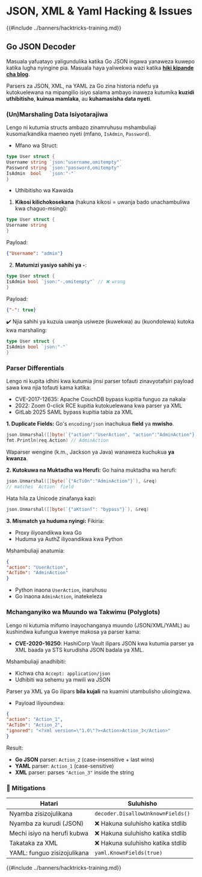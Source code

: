 # JSON, XML & Yaml Hacking & Issues

{{#include ../banners/hacktricks-training.md}}

## Go JSON Decoder

Masuala yafuatayo yaligundulika katika Go JSON ingawa yanaweza kuwepo katika lugha nyingine pia. Masuala haya yaliwekwa wazi katika [**hiki kipande cha blog**](https://blog.trailofbits.com/2025/06/17/unexpected-security-footguns-in-gos-parsers/).

Parsers za JSON, XML, na YAML za Go zina historia ndefu ya kutokuelewana na mipangilio isiyo salama ambayo inaweza kutumika **kuzidi uthibitisho**, **kuinua mamlaka**, au **kuhamasisha data nyeti**.


### (Un)Marshaling Data Isiyotarajiwa

Lengo ni kutumia structs ambazo zinamruhusu mshambuliaji kusoma/kandika maeneo nyeti (mfano, `IsAdmin`, `Password`).

- Mfano wa Struct:
```go
type User struct {
Username string `json:"username,omitempty"`
Password string `json:"password,omitempty"`
IsAdmin  bool   `json:"-"`
}
```
- Uthibitisho wa Kawaida

1. **Kikosi kilichokosekana** (hakuna kikosi = uwanja bado unachambuliwa kwa chaguo-msingi):
```go
type User struct {
Username string
}
```
Payload:
```json
{"Username": "admin"}
```
2. **Matumizi yasiyo sahihi ya `-`**:
```go
type User struct {
IsAdmin bool `json:"-,omitempty"` // ❌ wrong
}
```
Payload:
```json
{"-": true}
```
✔️ Njia sahihi ya kuzuia uwanja usiweze (kuwekwa) au (kuondolewa) kutoka kwa marshaling:
```go
type User struct {
IsAdmin bool `json:"-"`
}
```
### Parser Differentials

Lengo ni kupita idhini kwa kutumia jinsi parser tofauti zinavyotafsiri payload sawa kwa njia tofauti kama katika:
- CVE-2017-12635: Apache CouchDB bypass kupitia funguo za nakala
- 2022: Zoom 0-click RCE kupitia kutokuelewana kwa parser ya XML
- GitLab 2025 SAML bypass kupitia tabia za XML

**1. Duplicate Fields:**
Go's `encoding/json` inachukua **field** ya **mwisho**.
```go
json.Unmarshal([]byte(`{"action":"UserAction", "action":"AdminAction"}`), &req)
fmt.Println(req.Action) // AdminAction
```
Waparser wengine (k.m., Jackson ya Java) wanaweza kuchukua **ya kwanza**.

**2. Kutokuwa na Muktadha wa Herufi:**
Go haina muktadha wa herufi:
```go
json.Unmarshal([]byte(`{"AcTiOn":"AdminAction"}`), &req)
// matches `Action` field
```
Hata hila za Unicode zinafanya kazi:
```go
json.Unmarshal([]byte(`{"aKtionſ": "bypass"}`), &req)
```
**3. Mismatch ya huduma nyingi:**
Fikiria:
- Proxy iliyoandikwa kwa Go
- Huduma ya AuthZ iliyoandikwa kwa Python

Mshambuliaji anatumia:
```json
{
"action": "UserAction",
"AcTiOn": "AdminAction"
}
```
- Python inaona `UserAction`, inaruhusu
- Go inaona `AdminAction`, inatekeleza

### Mchanganyiko wa Muundo wa Takwimu (Polyglots)

Lengo ni kutumia mifumo inayochanganya muundo (JSON/XML/YAML) au kushindwa kufungua kwenye makosa ya parser kama:
- **CVE-2020-16250**: HashiCorp Vault ilipars JSON kwa kutumia parser ya XML baada ya STS kurudisha JSON badala ya XML.

Mshambuliaji anadhibiti:
- Kichwa cha `Accept: application/json`
- Udhibiti wa sehemu ya mwili wa JSON

Parser ya XML ya Go ilipars **bila kujali** na kuamini utambulisho ulioingizwa.

- Payload iliyoundwa:
```json
{
"action": "Action_1",
"AcTiOn": "Action_2",
"ignored": "<?xml version=\"1.0\"?><Action>Action_3</Action>"
}
```
Result:
- **Go JSON** parser: `Action_2` (case-insensitive + last wins)
- **YAML** parser: `Action_1` (case-sensitive)
- **XML** parser: parses `"Action_3"` inside the string


### 🔐 Mitigations

| Hatari                      | Suluhisho                             |
|-----------------------------|---------------------------------------|
| Nyamba zisizojulikana       | `decoder.DisallowUnknownFields()`     |
| Nyamba za kurudi (JSON)     | ❌ Hakuna suluhisho katika stdlib      |
| Mechi isiyo na herufi kubwa  | ❌ Hakuna suluhisho katika stdlib      |
| Takataka za XML             | ❌ Hakuna suluhisho katika stdlib      |
| YAML: funguo zisizojulikana | `yaml.KnownFields(true)`              |


{{#include ../banners/hacktricks-training.md}}

